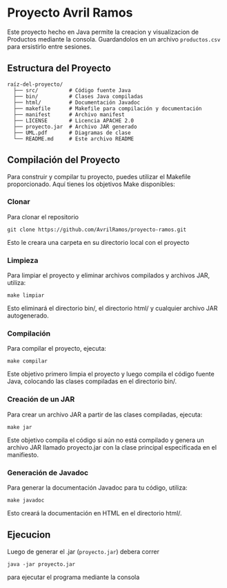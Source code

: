 # Proyecto Avril Ramos

Este proyecto hecho en Java permite la creacion y visualizacion de Productos mediante la consola. Guardandolos en un archivo `productos.csv` para ersistirlo entre sesiones.


## Estructura del Proyecto


```plaintext
raíz-del-proyecto/
  ├── src/          # Código fuente Java
  ├── bin/          # Clases Java compiladas
  ├── html/         # Documentación Javadoc
  ├── makefile      # Makefile para compilación y documentación
  ├── manifest      # Archivo manifest
  ├── LICENSE       # Licencia APACHE 2.0
  ├── proyecto.jar  # Archivo JAR generado
  ├── UML.pdf       # Diagramas de clase
  └── README.md     # Este archivo README
```

## Compilación del Proyecto
Para construir y compilar tu proyecto, puedes utilizar el Makefile proporcionado. Aquí tienes los objetivos Make disponibles:

### Clonar
Para clonar el repositorio 

```
git clone https://github.com/AvrilRamos/proyecto-ramos.git
```
Esto le creara una carpeta en su directorio local con el proyecto

### Limpieza
Para limpiar el proyecto y eliminar archivos compilados y archivos JAR, utiliza:

```
make limpiar
```
Esto eliminará el directorio bin/, el directorio html/ y cualquier archivo JAR autogenerado.

### Compilación
Para compilar el proyecto, ejecuta:

```
make compilar
```
Este objetivo primero limpia el proyecto y luego compila el código fuente Java, colocando las clases compiladas en el directorio bin/.

### Creación de un JAR
Para crear un archivo JAR a partir de las clases compiladas, ejecuta:


```
make jar
```
Este objetivo compila el código si aún no está compilado y genera un archivo JAR llamado proyecto.jar con la clase principal especificada en el manifiesto.

### Generación de Javadoc
Para generar la documentación Javadoc para tu código, utiliza:

```
make javadoc
```
Esto creará la documentación en HTML en el directorio html/.


## Ejecucion

Luego de generar el .jar (`proyecto.jar`) debera correr 
```
java -jar proyecto.jar
```
para ejecutar el programa mediante la consola